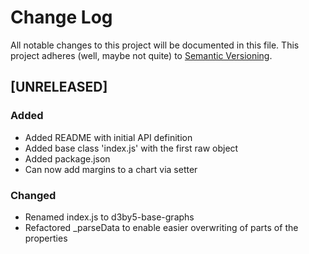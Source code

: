 # Change Log
All notable changes to this project will be documented in this file.
This project adheres (well, maybe not quite) to [Semantic Versioning](http://semver.org/).




## [UNRELEASED]
### Added
- Added README with initial API definition
- Added base class 'index.js' with the first raw object
- Added package.json
- Can now add margins to a chart via setter

### Changed
- Renamed index.js to d3by5-base-graphs
- Refactored _parseData to enable easier overwriting of parts of the properties


[//]: ##############################################
<!---
[//]: # (Legend)
[Added]:        <> (for new features.)
[Changed]:      <> (for changes in existing functionality.)
[Deprecated]:   <> (for once-stable features removed in upcoming releases.)
[Removed]:      <> (for deprecated features removed in this release.)
[Fixed]:        <> (for any bug fixes.)
[Security]:     <> (to invite users to upgrade in case of vulnerabilities.)
--->